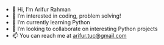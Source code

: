 - 👋 Hi, I’m Arifur Rahman
- 👀 I’m interested in coding, problem solving!
- 🌱 I’m currently learning Python
- 💞️ I’m looking to collaborate on interesting Python projects
- 📫 You can reach me at arifur.tuc@gmail.com

<!---
arifurtuc/arifurtuc is a ✨ special ✨ repository because its `README.md` (this file) appears on your GitHub profile.
You can click the Preview link to take a look at your changes.
--->
